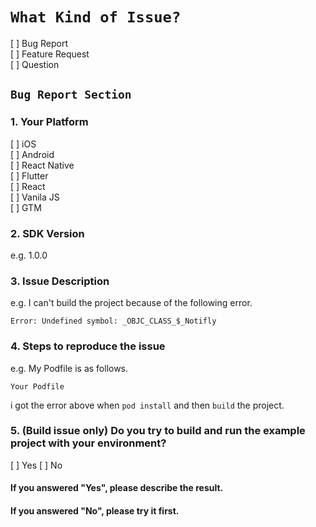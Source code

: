 # `What Kind of Issue?`

[ ] Bug Report<br/>
[ ] Feature Request<br/>
[ ] Question<br/>

## `Bug Report Section`

### 1. Your Platform

[ ] iOS <br/>
[ ] Android <br/>
[ ] React Native <br/>
[ ] Flutter <br/>
[ ] React <br/>
[ ] Vanila JS <br/>
[ ] GTM <br/>

### 2. SDK Version

e.g. 1.0.0

### 3. Issue Description

e.g. I can't build the project because of the following error.

```
Error: Undefined symbol: _OBJC_CLASS_$_Notifly
```

### 4. Steps to reproduce the issue

e.g. My Podfile is as follows.

```
Your Podfile
```

i got the error above when `pod install` and then `build` the project.

### 5. (Build issue only) Do you try to build and run the example project with your environment?

[ ] Yes
[ ] No

#### If you answered "Yes", please describe the result.

#### If you answered "No", please try it first.
